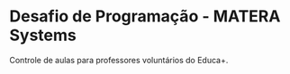 # Desafio de Programação - MATERA Systems
Controle de aulas para professores voluntários do Educa+.
